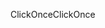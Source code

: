 <span data-ttu-id="e64ee-101">ClickOnce</span><span class="sxs-lookup"><span data-stu-id="e64ee-101">ClickOnce</span></span>